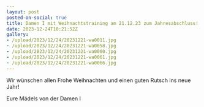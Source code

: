 ```yaml
---
layout: post
posted-on-social: true
title: Damen I mit Weihnachtstraining am 21.12.23 zum Jahresabschluss!
date: 2023-12-24T10:21:52Z
gallery:
- /upload/2023/12/24/20231221-wa0011.jpg
- /upload/2023/12/24/20231221-wa0058.jpg
- /upload/2023/12/24/20231221-wa0060.jpg
- /upload/2023/12/24/20231221-wa0061.jpg
- /upload/2023/12/24/20231221-wa0066.jpg
---
```

Wir wünschen allen Frohe Weihnachten und einen guten Rutsch ins neue
Jahr!

Eure Mädels von der Damen I
